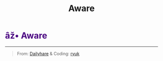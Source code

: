 ﻿---
lang: en-US
title: Aware
prev: Avenger
next: Bloodthirst
---
# <font color=#4B0082>âž• <b>Aware</b></font> <Badge text="Mixed" type="tip" vertical="middle"/>
---

> From: [Dailyhare](#) & Coding: [ryuk](#)


